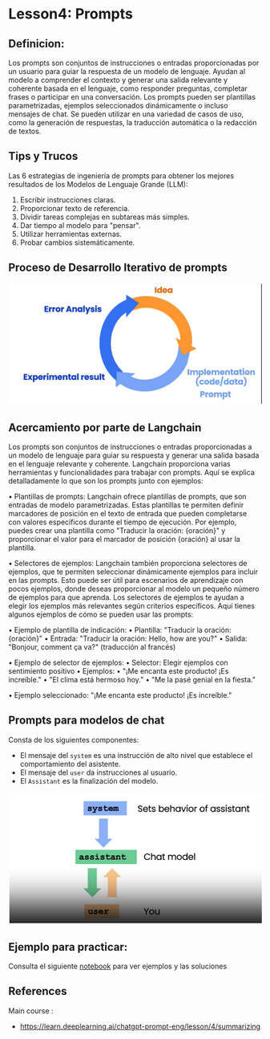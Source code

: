 # Lesson4: Prompts

## Definicion: 

Los prompts son conjuntos de instrucciones o entradas proporcionadas por un usuario para guiar la respuesta de un modelo de lenguaje. Ayudan al modelo a comprender el contexto y generar una salida relevante y coherente basada en el lenguaje, como responder preguntas, completar frases o participar en una conversación. Los prompts pueden ser plantillas parametrizadas, ejemplos seleccionados dinámicamente o incluso mensajes de chat. Se pueden utilizar en una variedad de casos de uso, como la generación de respuestas, la traducción automática o la redacción de textos.

## Tips y Trucos

Las 6 estrategias de ingeniería de prompts para obtener los mejores resultados de los Modelos de Lenguaje Grande (LLM):

1. Escribir instrucciones claras.
2. Proporcionar texto de referencia.
3. Dividir tareas complejas en subtareas más simples.
4. Dar tiempo al modelo para "pensar".
5. Utilizar herramientas externas.
6. Probar cambios sistemáticamente.

## Proceso de Desarrollo Iterativo de prompts

<img src="./img/l4-iterative-prompt-dev0.png" width="600" style="border:0px solid #FFFFFF; padding:1px; margin:1px">

## Acercamiento por parte de Langchain

Los prompts son conjuntos de instrucciones o entradas proporcionadas a un modelo de lenguaje para guiar su respuesta y generar una salida basada en el lenguaje relevante y coherente. Langchain proporciona varias herramientas y funcionalidades para trabajar con prompts. Aquí se explica detalladamente lo que son los prompts junto con ejemplos:

• Plantillas de prompts: Langchain ofrece plantillas de prompts, que son entradas de modelo parametrizadas. Estas plantillas te permiten definir marcadores de posición en el texto de entrada que pueden completarse con valores específicos durante el tiempo de ejecución. Por ejemplo, puedes crear una plantilla como "Traducir la oración: {oración}" y proporcionar el valor para el marcador de posición {oración} al usar la plantilla.

• Selectores de ejemplos: Langchain también proporciona selectores de ejemplos, que te permiten seleccionar dinámicamente ejemplos para incluir en las prompts. Esto puede ser útil para escenarios de aprendizaje con pocos ejemplos, donde deseas proporcionar al modelo un pequeño número de ejemplos para que aprenda. Los selectores de ejemplos te ayudan a elegir los ejemplos más relevantes según criterios específicos. Aquí tienes algunos ejemplos de cómo se pueden usar las prompts: 

• Ejemplo de plantilla de indicación: 
• Plantilla: "Traducir la oración: {oración}" 
• Entrada: "Traducir la oración: Hello, how are you?" 
• Salida: "Bonjour, comment ça va?" (traducción al francés) 

• Ejemplo de selector de ejemplos: 
• Selector: Elegir ejemplos con sentimiento positivo 
• Ejemplos: 
• "¡Me encanta este producto! ¡Es increíble." 
• "El clima está hermoso hoy." 
• "Me la pasé genial en la fiesta." 

• Ejemplo seleccionado: "¡Me encanta este producto! ¡Es increíble."

## Prompts para modelos de chat

Consta de los siguientes componentes:

- El mensaje del `system` es una instrucción de alto nivel que establece el comportamiento del asistente. 
- El mensaje del `user` da instrucciones al usuario.
- El `Assistant` es la finalización del modelo.

<img src="./img/l4-api-call0.png" width="600" style="border:0px solid #FFFFFF; padding:1px; margin:1px">

## Ejemplo para practicar: 

Consulta el siguiente [notebook](./lab/l4-prompts.ipynb) para ver ejemplos y las soluciones


## References

Main course : 
- https://learn.deeplearning.ai/chatgpt-prompt-eng/lesson/4/summarizing